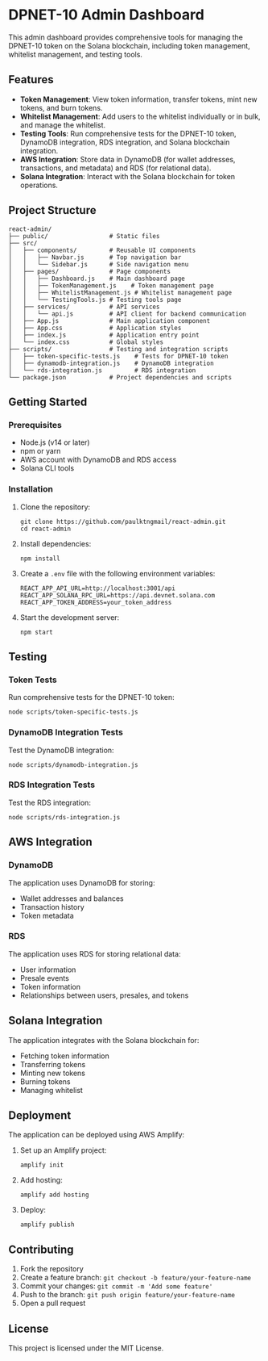 # DPNET-10 Admin Dashboard

This admin dashboard provides comprehensive tools for managing the DPNET-10 token on the Solana blockchain, including token management, whitelist management, and testing tools.

## Features

- **Token Management**: View token information, transfer tokens, mint new tokens, and burn tokens.
- **Whitelist Management**: Add users to the whitelist individually or in bulk, and manage the whitelist.
- **Testing Tools**: Run comprehensive tests for the DPNET-10 token, DynamoDB integration, RDS integration, and Solana blockchain integration.
- **AWS Integration**: Store data in DynamoDB (for wallet addresses, transactions, and metadata) and RDS (for relational data).
- **Solana Integration**: Interact with the Solana blockchain for token operations.

## Project Structure

```
react-admin/
├── public/                 # Static files
├── src/
│   ├── components/         # Reusable UI components
│   │   ├── Navbar.js       # Top navigation bar
│   │   └── Sidebar.js      # Side navigation menu
│   ├── pages/              # Page components
│   │   ├── Dashboard.js    # Main dashboard page
│   │   ├── TokenManagement.js    # Token management page
│   │   ├── WhitelistManagement.js # Whitelist management page
│   │   └── TestingTools.js # Testing tools page
│   ├── services/           # API services
│   │   └── api.js          # API client for backend communication
│   ├── App.js              # Main application component
│   ├── App.css             # Application styles
│   ├── index.js            # Application entry point
│   └── index.css           # Global styles
├── scripts/                # Testing and integration scripts
│   ├── token-specific-tests.js    # Tests for DPNET-10 token
│   ├── dynamodb-integration.js    # DynamoDB integration
│   └── rds-integration.js         # RDS integration
└── package.json            # Project dependencies and scripts
```

## Getting Started

### Prerequisites

- Node.js (v14 or later)
- npm or yarn
- AWS account with DynamoDB and RDS access
- Solana CLI tools

### Installation

1. Clone the repository:
   ```
   git clone https://github.com/paulktngmail/react-admin.git
   cd react-admin
   ```

2. Install dependencies:
   ```
   npm install
   ```

3. Create a `.env` file with the following environment variables:
   ```
   REACT_APP_API_URL=http://localhost:3001/api
   REACT_APP_SOLANA_RPC_URL=https://api.devnet.solana.com
   REACT_APP_TOKEN_ADDRESS=your_token_address
   ```

4. Start the development server:
   ```
   npm start
   ```

## Testing

### Token Tests

Run comprehensive tests for the DPNET-10 token:

```
node scripts/token-specific-tests.js
```

### DynamoDB Integration Tests

Test the DynamoDB integration:

```
node scripts/dynamodb-integration.js
```

### RDS Integration Tests

Test the RDS integration:

```
node scripts/rds-integration.js
```

## AWS Integration

### DynamoDB

The application uses DynamoDB for storing:
- Wallet addresses and balances
- Transaction history
- Token metadata

### RDS

The application uses RDS for storing relational data:
- User information
- Presale events
- Token information
- Relationships between users, presales, and tokens

## Solana Integration

The application integrates with the Solana blockchain for:
- Fetching token information
- Transferring tokens
- Minting new tokens
- Burning tokens
- Managing whitelist

## Deployment

The application can be deployed using AWS Amplify:

1. Set up an Amplify project:
   ```
   amplify init
   ```

2. Add hosting:
   ```
   amplify add hosting
   ```

3. Deploy:
   ```
   amplify publish
   ```

## Contributing

1. Fork the repository
2. Create a feature branch: `git checkout -b feature/your-feature-name`
3. Commit your changes: `git commit -m 'Add some feature'`
4. Push to the branch: `git push origin feature/your-feature-name`
5. Open a pull request

## License

This project is licensed under the MIT License.
